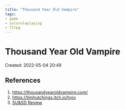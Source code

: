 ```yaml
---
title: "Thousand Year Old Vampire"
tags:
- game
- soloroleplaying
- ttrpg
---
```

# Thousand Year Old Vampire

Created: 2022-05-04 20:49  

## References
1. https://thousandyearoldvampire.com/
2. https://timhutchings.itch.io/tyov
3. [SU&SD Review](https://www.youtube.com/watch?v=COJcWFf0H3U)

